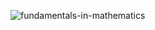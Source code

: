 ![fundamentals-in-mathematics](https://github.com/user-attachments/assets/6a1f01f8-ee7c-4f51-8112-72100eb5fb85)

